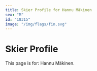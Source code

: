 ```yaml
---
title: Skier Profile for Hannu Mäkinen
sex: "M"
id: "18315"
image: "/img/flags/fin.svg" 
---
```


# Skier Profile

This page is for: Hannu Mäkinen.
    
